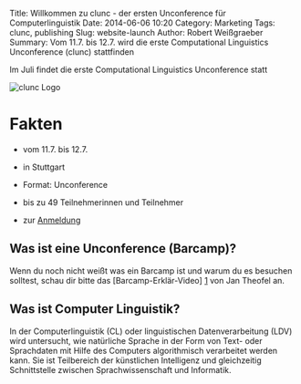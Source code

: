 Title: Willkommen zu clunc - der ersten Unconference für Computerlinguistik
Date: 2014-06-06 10:20
Category: Marketing
Tags: clunc, publishing
Slug: website-launch
Author: Robert Weißgraeber 
Summary: Vom 11.7. bis 12.7. wird die erste Computational Linguistics Unconference (clunc) stattfinden

Im Juli findet die erste Computational Linguistics Unconference statt

![clunc Logo](https://s3-eu-west-1.amazonaws.com/uploads-eu.hipchat.com/81297/586215/087RZFJMRzWSen7/clunc%20logo%20claim.png)

# Fakten
* vom 11.7. bis 12.7. 
* in Stuttgart
* Format: Unconference
* bis zu 49 Teilnehmerinnen und Teilnehmer

* zur [Anmeldung](/pages/register.html)


## Was ist eine Unconference (Barcamp)?

Wenn du noch nicht weißt was ein Barcamp ist und warum du es besuchen solltest, schau dir bitte das [Barcamp-Erklär-Video] [1] von Jan Theofel an.

[1]: https://www.youtube.com/watch?v=q6UenIRb0Yk


## Was ist Computer Linguistik?

In der Computerlinguistik (CL) oder linguistischen Datenverarbeitung (LDV) wird untersucht, wie natürliche Sprache in der Form von Text- oder Sprachdaten mit Hilfe des Computers algorithmisch verarbeitet werden kann. Sie ist Teilbereich der künstlichen Intelligenz und gleichzeitig Schnittstelle zwischen Sprachwissenschaft und Informatik.




